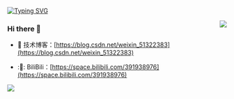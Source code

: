 <!--   my-ticker -->    
[![Typing SVG](https://readme-typing-svg.herokuapp.com?color=%2336BCF7&center=true&vCenter=true&width=600&lines=Hi+there+👋👋👋,+I+am+JehanRio;+Welcome+to+My+Profile!;Started+from+the+bottom;Always+learning+new+things+and+Always+loving+computer+)](https://git.io/typing-svg)
</p>
<img align="right" src="https://github-readme-stats.vercel.app/api?username=neowho&show_icons=true&icon_color=CE1D2D&text_color=718096&bg_color=ffffff&hide_title=true" />
  
### Hi there  🌅
- :orange_book: 技术博客：[https://blog.csdn.net/weixin_51322383](https://blog.csdn.net/weixin_51322383)

- :🎸:  BiliBili：[https://space.bilibili.com/391938976](https://space.bilibili.com/391938976)

![](assets/Bottom_down.svg)
